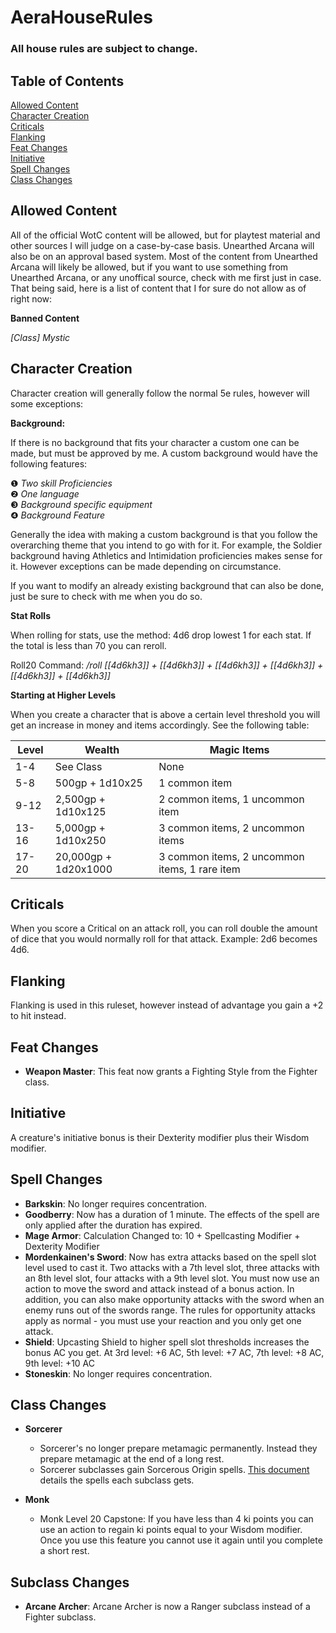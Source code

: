 # AeraHouseRules

### All house rules are subject to change.

## Table of Contents
[Allowed Content](https://github.com/KitGM/AeraHouseRules#allowed-content)  
[Character Creation](https://github.com/KitGM/AeraHouseRules#character-creation)  
[Criticals](https://github.com/KitGM/AeraHouseRules#criticals)  
[Flanking](https://github.com/KitGM/AeraHouseRules#flanking)  
[Feat Changes](https://github.com/KitGM/AeraHouseRules#feat-changes)  
[Initiative](https://github.com/KitGM/AeraHouseRules#initiative)  
[Spell Changes](https://github.com/KitGM/AeraHouseRules#spell-changes)  
[Class Changes](https://github.com/KitGM/AeraHouseRules#class-changes)  

## Allowed Content

All of the official WotC content will be allowed, but for playtest material and other sources I will judge on a case-by-case basis. Unearthed Arcana will also be
on an approval based system. Most of the content from Unearthed Arcana will likely be allowed, but if you want to use something from Unearthed Arcana, or any unoffical source,
check with me first just in case. That being said, here is a list of content that I for sure do not allow as of right now:

<b>Banned Content</b>

*[Class] Mystic*


## Character Creation

Character creation will generally follow the normal 5e rules, however will some exceptions:

<b>Background:</b>

If there is no background that fits your character a custom one can be made, but must be approved by me. A custom background would have the following features:

❶ *Two skill Proficiencies*   
❷ *One language*  
❸ *Background specific equipment*   
❹ *Background Feature*  

Generally the idea with making a custom background is that you follow the overarching theme that you intend to go with for it. For example, the Soldier background having
Athletics and Intimidation proficiencies makes sense for it. However exceptions can be made depending on circumstance.

If you want to modify an already existing background that can also be done, just be sure to check with me when you do so.

<b>Stat Rolls</b>

When rolling for stats, use the method: 4d6 drop lowest 1 for each stat. If the total is less than 70 you can reroll.

Roll20 Command: */roll [[4d6kh3]] + [[4d6kh3]] + [[4d6kh3]] + [[4d6kh3]] + [[4d6kh3]] + [[4d6kh3]]*

<b>Starting at Higher Levels</b>

When you create a character that is above a certain level threshold you will get an increase in money and items accordingly. See the following table:

 Level  | Wealth | Magic Items
---|-----------|--------------
  1-4  | See Class | None 
  5-8  | 500gp + 1d10x25  | 1 common item 
  9-12  | 2,500gp + 1d10x125 | 2 common items, 1 uncommon item 
  13-16  | 5,000gp + 1d10x250  | 3 common items, 2 uncommon items 
  17-20  | 20,000gp + 1d20x1000 | 3 common items, 2 uncommon items, 1 rare item 

## Criticals
When you score a Critical on an attack roll, you can roll double the amount of dice that you would normally roll for that attack. Example: 2d6 becomes 4d6.

## Flanking

Flanking is used in this ruleset, however instead of advantage you gain a +2 to hit instead.

## Feat Changes

* <b>Weapon Master</b>: This feat now grants a Fighting Style from the Fighter class.

## Initiative

A creature's initiative bonus is their Dexterity modifier plus their Wisdom modifier.

## Spell Changes

* <b>Barkskin</b>: No longer requires concentration.
* <b>Goodberry</b>: Now has a duration of 1 minute. The effects of the spell are only applied after the duration has expired.
* <b>Mage Armor</b>: Calculation Changed to: 10 + Spellcasting Modifier + Dexterity Modifier
* <b>Mordenkainen's Sword</b>: Now has extra attacks based on the spell slot level used to cast it. Two attacks with a 7th level slot, three attacks with an 8th level slot, four attacks with a 9th level slot. You must now use an action to move the sword and attack instead of a bonus action. In addition, you can also make opportunity attacks with the sword when an enemy runs out of the swords range. The rules for opportunity attacks apply as normal - you must use your reaction and you only get one attack.
* <b>Shield</b>: Upcasting Shield to higher spell slot thresholds increases the bonus AC you get. At 3rd level: +6 AC, 5th level: +7 AC, 7th level: +8 AC, 9th level: +10 AC
* <b>Stoneskin</b>: No longer requires concentration.

## Class Changes

* <b>Sorcerer</b>
    
    * Sorcerer's no longer prepare metamagic permanently. Instead they prepare metamagic at the end of a long rest.
    * Sorcerer subclasses gain Sorcerous Origin spells. [This document](https://homebrewery.naturalcrit.com/share/HyBT1deBmN) details the spells each subclass gets.

* <b>Monk</b>

    * Monk Level 20 Capstone: If you have less than 4 ki points you can use an action to regain ki points equal to your Wisdom modifier. Once you use this feature you cannot use it again until you complete a short rest.

## Subclass Changes

* <b>Arcane Archer</b>: Arcane Archer is now a Ranger subclass instead of a Fighter subclass.

